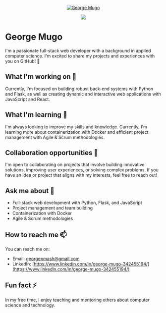 <p align="center">
  <a href="https://github.com/808zic">
    <img src="https://user-images.githubusercontent.com/20955511/199138068-0a7b7b75-a024-4f00-803f-30a19c5d1b2d.png" alt="George Mugo" /></a>
</p>

<p align="center">
  <!-- Typing SVG by DenverCoder1 - https://github.com/DenverCoder1/readme-typing-svg -->
  <a href="https://github.com/DenverCoder1/readme-typing-svg">
    <img src="https://readme-typing-svg.demolab.com/?lines=Full-stack%20web%20developer;Experienced%20UI%2FUX%20Designer;Always%20learning%20new%20things&font=Fira%20Code&center=true&width=440&height=45&color=f75c7e&vCenter=true&pause=1000&size=22" /></a>
</p>


**George Mugo**
================

I'm a passionate full-stack web developer with a background in applied computer science. I'm excited to share my projects and experiences with you on GitHub! 🚀

## What I'm working on 🔭

Currently, I'm focused on building robust back-end systems with Python and Flask, as well as creating dynamic and interactive web applications with JavaScript and React.

## What I'm learning 🌱

I'm always looking to improve my skills and knowledge. Currently, I'm learning more about containerization with Docker and efficient project management with Agile & Scrum methodologies.

## Collaboration opportunities 👯

I'm open to collaborating on projects that involve building innovative solutions, improving user experiences, or solving complex problems. If you have an idea or project that aligns with my interests, feel free to reach out!

## Ask me about 💬

* Full-stack web development with Python, Flask, and JavaScript
* Project management and team building
* Containerization with Docker
* Agile & Scrum methodologies

## How to reach me 📫

You can reach me on:

* Email: [georgepmash@gmail.com](mailto:georgepmash@gmail.com)
* LinkedIn: [https://www.linkedin.com/in/george-mugo-342455194/](https://www.linkedin.com/in/george-mugo-342455194/)

## Fun fact ⚡

In my free time, I enjoy teaching and mentoring others about computer science and technology.